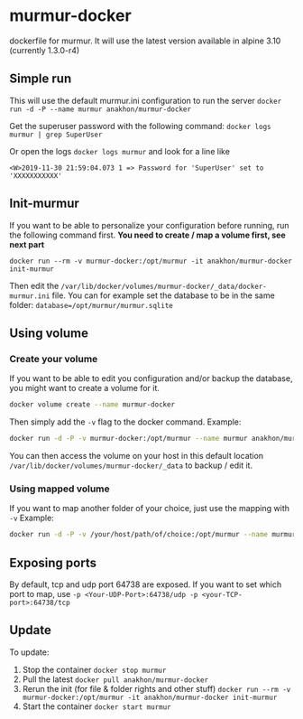 # murmur-docker
dockerfile for murmur. It will use the latest version available in alpine 3.10 (currently 1.3.0-r4)

## Simple run

This will use the default murmur.ini configuration to run the server
```docker run -d -P --name murmur anakhon/murmur-docker```

Get the superuser password with the following command:
`docker logs murmur | grep SuperUser` 

Or open the logs `docker logs murmur` and look for a line like 
```
<W>2019-11-30 21:59:04.073 1 => Password for 'SuperUser' set to 'XXXXXXXXXXX'
```

## Init-murmur

If you want to be able to personalize your configuration before running, run the following command first.
**You need to create / map a volume first, see next part**

```docker run --rm -v murmur-docker:/opt/murmur -it anakhon/murmur-docker init-murmur```

Then edit the `/var/lib/docker/volumes/murmur-docker/_data/docker-murmur.ini` file. 
You can for example set the database to be in the same folder: `database=/opt/murmur/murmur.sqlite`

## Using volume

### Create your volume 

If you want to be able to edit you configuration and/or backup the database, you might want to create a volume for it.
```bash
docker volume create --name murmur-docker
```

Then simply add the `-v` flag to the docker command. 
Example:
```bash
docker run -d -P -v murmur-docker:/opt/murmur --name murmur anakhon/murmur-docker
``` 

You can then access the volume on your host in this default location `/var/lib/docker/volumes/murmur-docker/_data` to backup / edit it. 

### Using mapped volume

If you want to map another folder of your choice, just use the mapping with `-v`
Example:
```bash
docker run -d -P -v /your/host/path/of/choice:/opt/murmur --name murmur anakhon/murmur-docker
``` 

## Exposing ports

By default, tcp and udp port 64738 are exposed. If you want to set which port to map, use `-p <Your-UDP-Port>:64738/udp -p <your-TCP-port>:64738/tcp`

## Update

To update:
1. Stop the container `docker stop murmur`
2. Pull the latest `docker pull anakhon/murmur-docker`
3. Rerun the init (for file & folder rights and other stuff) `docker run --rm -v murmur-docker:/opt/murmur -it anakhon/murmur-docker init-murmur`
4. Start the container `docker start murmur`